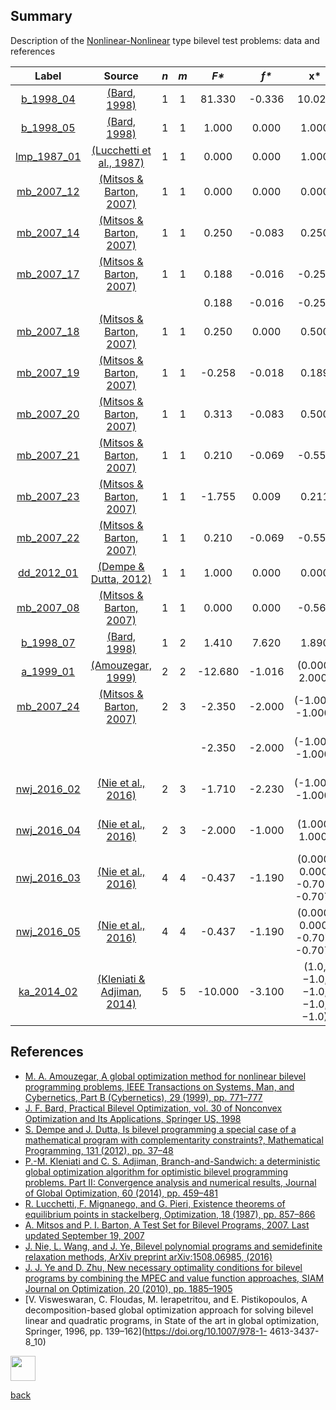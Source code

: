 ##  Summary

Description of the [Nonlinear-Nonlinear](NLP-NLP-problems) type bilevel test problems: data and references

| Label                                | Source                                                      |  _n_  |  _m_  |   _F*_    |   _f*_  |              __x*__               |               __y*__             |
| :----------------------------------: |:-----------------------------------------------------------:|:-----:|:-----:|:---------:|:-------:|:---------------------------------:|:--------------------------------:|
| [b_1998_04](NLP-NLP/b_1998_04)       | [(Bard, 1998)][Bard, 1998]                                  |  1    |   1   |  81.330   | -0.336  | 10.020                            | 0.820                            |
| [b_1998_05](NLP-NLP/b_1998_05)       | [(Bard, 1998)][Bard, 1998]                                  |  1    |   1   |  1.000    |  0.000  | 1.000                             | 0.000                            |
| [lmp_1987_01](NLP-NLP/lmp_1987_01)   | [(Lucchetti et al., 1987)][Lucchetti et al., 1987]          |  1    |   1   |  0.000    |  0.000  | 1.000                             | 0.000                            |
| [mb_2007_12](NLP-NLP/mb_2007_12)     | [(Mitsos & Barton, 2007)][Mitsos & Barton, 2007]            |  1    |   1   |  0.000    |  0.000  | 0.000                             | 0.000                            |
| [mb_2007_14](NLP-NLP/mb_2007_14)     | [(Mitsos & Barton, 2007)][Mitsos & Barton, 2007]            |  1    |   1   |  0.250    | -0.083  | 0.250                             | 0.500                            |
| [mb_2007_17](NLP-NLP/mb_2007_17)     | [(Mitsos & Barton, 2007)][Mitsos & Barton, 2007]            |  1    |   1   |  0.188    | -0.016  | -0.250                            | 0.500                            |
|                                      |                                                             |       |       |  0.188    | -0.016  | -0.250                            | -0.500                           |
| [mb_2007_18](NLP-NLP/mb_2007_18)     | [(Mitsos & Barton, 2007)][Mitsos & Barton, 2007]            |  1    |   1   |  0.250    |  0.000  | 0.500                             | 0.000                            |
| [mb_2007_19](NLP-NLP/mb_2007_19)     | [(Mitsos & Barton, 2007)][Mitsos & Barton, 2007]            |  1    |   1   | -0.258    | -0.018  | 0.189                             | 0.439                            |
| [mb_2007_20](NLP-NLP/mb_2007_20)     | [(Mitsos & Barton, 2007)][Mitsos & Barton, 2007]            |  1    |   1   |  0.313    | -0.083  | 0.500                             | 0.500                            |
| [mb_2007_21](NLP-NLP/mb_2007_21)     | [(Mitsos & Barton, 2007)][Mitsos & Barton, 2007]            |  1    |   1   |  0.210    | -0.069  | -0.555                            | 0.455                            |
| [mb_2007_23](NLP-NLP/mb_2007_23)     | [(Mitsos & Barton, 2007)][Mitsos & Barton, 2007]            |  1    |   1   | -1.755    |  0.009  |  0.211                            | 1.799                            |
| [mb_2007_22](NLP-NLP/mb_2007_22)     | [(Mitsos & Barton, 2007)][Mitsos & Barton, 2007]            |  1    |   1   |  0.210    | -0.069  | -0.555                            | 0.455                            |
| [dd_2012_01](NLP-NLP/dd_2012_01)     | [(Dempe & Dutta, 2012)][Dempe & Dutta, 2012]                |  1    |   1   |  1.000    | 0.000   | 0.000                             | 0.000                            |
| [mb_2007_08](NLP-NLP/mb_2007_08)     | [(Mitsos & Barton, 2007)][Mitsos & Barton, 2007]            |  1    |   1   |  0.000    |  0.000  | -0.567                            | 0.000                            |
| [b_1998_07](NLP-NLP/b_1998_07)       | [(Bard, 1998)][Bard, 1998]                                  |  1    |   2   |  1.410    | 7.620   | 1.890                             | (0.890, 0.000)                   |
| [a_1999_01](NLP-NLP/a_1999_01)       | [(Amouzegar, 1999)][Amouzegar, 1999]                        |  2    |   2   | -12.680   | -1.016  | (0.000, 2.000)                    | (1.875, 0.906)                   |
| [mb_2007_24](NLP-NLP/mb_2007_24)     | [(Mitsos & Barton, 2007)][Mitsos & Barton, 2007]            |  2    |   3   | -2.350    | -2.000  | (-1.000, -1.000)                  | (1.000, 1.000, -0.707)           |
|                                      |                                                             |       |       | -2.350    | -2.000  | (-1.000, -1.000)                  | (1.000, -1.000, -0.707)          |
| [nwj_2016_02](NLP-NLP/nwj_2016_02)   | [(Nie et al., 2016)][Nie et al., 2016]                      |  2    |   3   | -1.710    | -2.230  | (-1.000, -1.000)                  | (1.110, 0.310, -0.820)           |
| [nwj_2016_04](NLP-NLP/nwj_2016_04)   | [(Nie et al., 2016)][Nie et al., 2016]                      |  2    |   3   | -2.000    | -1.000  | (1.000, 1.000)                    | (0.000, 0.000, 1.000)            |
| [nwj_2016_03](NLP-NLP/nwj_2016_03)   | [(Nie et al., 2016)][Nie et al., 2016]                      |  4    |   4   | -0.437    | -1.190  | (0.000, 0.000, -0.707, -0.707)    | (0.618, 0.000, -0.558, -0.554)   |
| [nwj_2016_05](NLP-NLP/nwj_2016_05)   | [(Nie et al., 2016)][Nie et al., 2016]                      |  4    |   4   | -0.437    | -1.190  | (0.000, 0.000, -0.707, -0.707)    | (0.618, 0.000, -0.558, -0.554)   |
| [ka_2014_02](NLP-NLP/ka_2014_02)     | [(Kleniati & Adjiman, 2014)][Kleniati & Adjiman, 2014]      |  5    |   5   | -10.000   | -3.100  | (1.0, −1.0, −1.0, −1.0, −1.0)     | (−1.0, −1.0, −1.0, −1.0, −1.0)   |


##  References

 - [M. A. Amouzegar, A global optimization method for nonlinear bilevel programming problems, IEEE Transactions on Systems, Man, and Cybernetics, Part B (Cybernetics), 29 (1999), pp. 771–777](https://doi.org/10.1109/3477.809031)
 - [J. F. Bard, Practical Bilevel Optimization, vol. 30 of Nonconvex Optimization and Its Applications, Springer US, 1998](https://doi.org/10.1007/978-1-4757-2836-1)
 - [S. Dempe and J. Dutta, Is bilevel programming a special case of a mathematical program with complementarity constraints?, Mathematical Programming, 131 (2012), pp. 37–48](https://doi.org/10.1007/s10107-010-0342-1)
 - [P.-M. Kleniati and C. S. Adjiman, Branch-and-Sandwich: a deterministic global optimization algorithm for optimistic bilevel programming problems. Part II: Convergence analysis and numerical results, Journal of Global Optimization, 60 (2014), pp. 459–481](https://doi.org/10.1007/s10898-013-0120-8)
 - [R. Lucchetti, F. Mignanego, and G. Pieri, Existence theorems of equilibrium points in stackelberg, Optimization, 18 (1987), pp. 857–866](https://doi.org/10.1080/02331938708843300)
 - [A. Mitsos and P. I. Barton, A Test Set for Bilevel Programs, 2007. Last updated September 19, 2007](https://www.researchgate.net/publication/228455291_A_test_set_for_bilevel_programs)
 - [J. Nie, L. Wang, and J. Ye, Bilevel polynomial programs and semidefinite relaxation methods, ArXiv preprint arXiv:1508.06985, (2016)](https://arxiv.org/pdf/1508.06985v3.pdf)
 - [J. J. Ye and D. Zhu, New necessary optimality conditions for bilevel programs by combining the MPEC and value function approaches, SIAM Journal on Optimization, 20 (2010), pp. 1885–1905](https://doi.org/10.1137/080725088)
 - [V. Visweswaran, C. Floudas, M. Ierapetritou, and E. Pistikopoulos, A decomposition-based global optimization approach for solving bilevel linear and quadratic programs, in State of the art in global optimization, Springer, 1996, pp. 139–162](https://doi.org/10.1007/978-1- 4613-3437-8_10)

[<img src="https://cdn1.iconfinder.com/data/icons/MetroStation-PNG/128/MB__home.png" width="40" height="40">](index "Back to homepage")

 [back](index)

[Amouzegar, 1999]: https://doi.org/10.1109/3477.809031
[Bard, 1998]: https://doi.org/10.1007/978-1-4757-2836-1
[Dempe & Dutta, 2012]: https://doi.org/10.1007/s10107-010-0342-1
[Kleniati & Adjiman, 2014]: https://doi.org/10.1007/s10898-013-0120-8
[Lucchetti et al., 1987]: https://doi.org/10.1080/02331938708843300
[Mitsos & Barton, 2007]: https://www.researchgate.net/publication/228455291_A_test_set_for_bilevel_programs
[Nie et al., 2016]: https://arxiv.org/pdf/1508.06985v3.pdf
[Je & Zhu, 2010]: https://doi.org/10.1137/080725088
